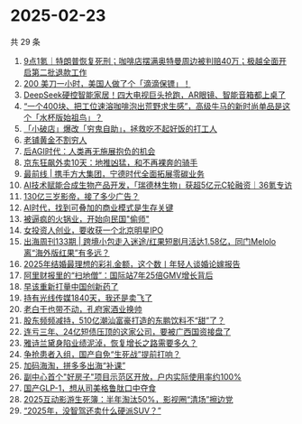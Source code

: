 # 2025-02-23

共 29 条

<!-- BEGIN 36KR -->
<!-- 最后更新时间 2025-02-23 06:20:24 +0800 -->
1. [9点1氪｜特朗普恢复死刑；咖啡店摆满奥特曼周边被判赔40万；极越全面开启第二批退款工作](https://36kr.com/p/3176549661528448)
1. [200 美刀一小时，美国人做了个「滴滴保镖」！](https://36kr.com/p/3177270231257475)
1. [DeepSeek硬控智能家居！四大电视巨头抢跑，AR眼镜、智能音箱都上桌了](https://36kr.com/p/3176493972705665)
1. [“一个400块、把工位速溶咖啡泡出荒野求生感”，高级牛马的新时尚单品是这个「水杯版始祖鸟」？](https://36kr.com/p/3177365195739521)
1. [「小破店」爆改「穷鬼自助」，拯救吃不起好饭的打工人](https://36kr.com/p/3176275204313735)
1. [老铺黄金不割穷人](https://36kr.com/p/3176346350389632)
1. [后AGI时代：人类再无施展抱负的机会](https://36kr.com/p/3134975966944004)
1. [京东狂飙外卖10天：地推凶猛，和不再裸奔的骑手](https://36kr.com/p/3176400562688643)
1. [最前线 | 携手方大集团，宁德时代全面拓展零碳业务](https://36kr.com/p/3177512366641541)
1. [AI技术赋能合成生物产品开发，「瑞德林生物」获超5亿元C轮融资｜36氪专访](https://36kr.com/p/3156344589622018)
1. [130亿三岁影帝，接了多少广告？](https://36kr.com/p/3177319642403459)
1. [AI时代，找到可叠加的商业模式是生存关键](https://36kr.com/p/3156651004631553)
1. [被逼疯的火锅业，开始向民国"偷师"](https://36kr.com/p/3177166064029831)
1. [女投资人创业，要收获一个北京明星IPO](https://36kr.com/p/3177253843669380)
1. [出海周刊133期 | 跨境小包走入迷途/红果短剧月活达1.58亿，同门Melolo离“海外版红果”有多远？](https://36kr.com/p/3177049723900296)
1. [2025年结婚最理想的彩礼金额，这个数丨年轻人谈婚论嫁报告](https://36kr.com/p/3176282884608391)
1. [阿里财报里的“扫地僧”：国际站7年25倍GMV增长背后](https://36kr.com/p/3176255919035013)
1. [早该重新打量中国创新药了](https://36kr.com/p/3176323675345542)
1. [持有光线传媒1840天，我还是卖飞了](https://36kr.com/p/3177272155525763)
1. [老白干也带不动，孔府家酒业换帅](https://36kr.com/p/3177252842574464)
1. [股东频频减持，510亿潮汕富豪打造的东鹏饮料不“甜”了？](https://36kr.com/p/3176521970223493)
1. [连亏三年、24亿短债压顶的这家公司，要被广西国资接盘了](https://36kr.com/p/3177174602191236)
1. [雅诗兰黛身陷业绩泥淖，恢复增长之路需要多久？](https://36kr.com/p/3176473331290759)
1. [争抢患者入组，国产自免“生死战”提前打响？](https://36kr.com/p/3177035849388676)
1. [加码海淘，拼多多出海“补课”](https://36kr.com/p/3176484608381316)
1. [副中心首个"好房子"项目示范区开放，户内实际使用率约100%](https://36kr.com/p/3177346216333957)
1. [国产GLP-1，想从司美格鲁肽口中夺食](https://36kr.com/p/3177252688007561)
1. [2025互动影游生死簿：半年淘汰50%，影视圈“清场”擦边党](https://36kr.com/p/3176475535282818)
1. [“2025年，没智驾还卖什么硬派SUV？”](https://36kr.com/p/3177065339982468)
<!-- END 36KR -->